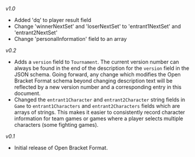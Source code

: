 *v1.0*
- Added 'dq' to player result field
- Change 'winnerNextSet' and 'loserNextSet' to 'entrant1NextSet' and 'entrant2NextSet'
- Change 'personalInformation' field to an array

*v0.2*
- Adds a `version` field to `Tournament`. The current version number can always be found in the end of the description for the `version` field in the JSON schema. Going forward, any change which modifies the Open Bracket Format schema beyond changing description text will be reflected by a new version number and a corresponding entry in this document.
- Changed the `entrant1Character` and `entrant2Character` string fields in `Game` to `entrant1Characters` and `entrant2Characters` fields which are arrays of strings. This makes it easier to consistently record character information for team games or games where a player selects multiple characters (some fighting games).

*v0.1*
- Initial release of Open Bracket Format.
